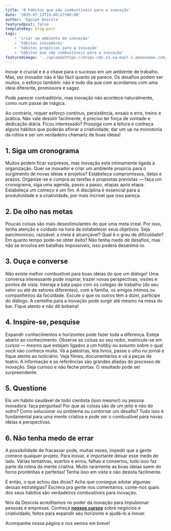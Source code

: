 ```yaml
---
title: '6 hábitos que são combustíveis para a inovação'
date: '2015-07-13T13:40:27+00:00'
author: 'Equipe Descola'
featuredpost: false
templateKey: blog-post
tags:
    - 'criar um ambiente de inovação'
    - 'hábitos inovadores'
    - 'hábitos propícios para a inovação'
    - 'hábitos que são combustíveis para a inovação'
featuredimage: '../uploadshttps://drops-cdn.s3.sa-east-1.amazonaws.com/drops-new/wp-content/uploads/2015/07/13134027/habitos-inovacao-150x150.png'
---
```

Inovar é crucial e é a chave para o sucesso em um ambiente de trabalho. Mas, ser inovador não é tão fácil quanto se parece. Os desafios podem ser muitos, o esforço também: não é todo dia que com acordamos com uma ideia diferente, promissora e sagaz.

Pode parecer contraditório, mas inovação não acontece naturalmente, como num passe de mágica.

Ao contrário, requer esforço contínuo, persistência, ensaio e erro, treino e prática. Não vale desistir facilmente, é preciso ter força de vontade e dedicação diária. Ficou interessado? Prossiga com a leitura e conheça alguns hábitos que poderão aflorar a criatividade, dar um up na monotonia da rotina e ser um verdadeiro chamariz de boas ideias!

**1. Siga um cronograma**
-------------------------

Muitos podem ficar surpresos, mas inovação está intimamente ligada à organização. Quer se inovador e criar um ambiente propício para o surgimento de novas ideias e projetos? Estabeleça compromissos, datas e prazos. Organize-se e cumpra as tarefas e propostas previstas — faça um cronograma, siga uma agenda, passo a passo, etapas após etapa. Estabeleça um começo e um fim. A disciplina é essencial para a produtividade e a criatividade, por mais incrível que isso pareça.

**2. De olho nas metas**
------------------------

Poucas coisas são mais desestimulantes do que uma meta irreal. Por isso, tenha atenção e cuidado na hora de estabelecer seus objetivos. Seja parcimonioso, razoável: a meta é alcançável? Qual é o grau de dificuldade? Em quanto tempo pode-se obter êxito? Não tenha medo de desafios, mas não se envolva em batalhas impossíveis, isso poderá desanimá-lo.

**3. Ouça e converse**
----------------------

Não existe melhor combustível para boas ideias do que um diálogo! Uma conversa interessante pode inspirar, trazer novas perspectivas, visões e pontos de vista. Interaja e bata papo com os colegas de trabalho (do seu setor ou até de setores diferentes), com a família, os amigos íntimos ou companheiros da faculdade. Escute o que os outros têm a dizer, participe do diálogo. A centelha para a inovação pode surgir até mesmo na mesa do bar. Fique atento e não dê bobeira!

**4. Inspire-se, pesquise**
---------------------------

Expandir conhecimentos e horizontes pode fazer toda a diferença. Esteja aberto ao conhecimento. Observe as coisas ao seu redor, matricule-se em cursos — mesmo que estejam ligados a um hobby ou assunto sobre o qual você não conhece muito. Vá a palestras, leia livros, passe o olho no jornal e fique atento ao noticiário. Veja filmes, documentários e vá a peças de teatro. A informação e as referências são grandes aliadas do processo de inovação. Seja curioso e não feche portas. O resultado pode ser surpreendente.

**5. Questione**
----------------

Eis um hábito saudável de todo cientista (isso mesmo!) ou pessoa inovadora: faça perguntas! Por que as coisas são de um jeito e não do outro? Como solucionar ou problema ou contornar um desafio? Tudo isso é fundamental para uma mente criativa e pode ser o combustível para novas ideias e perspectivas.

**6. Não tenha medo de errar**
------------------------------

A possibilidade de fracassar pode, muitas vezes, impedir que a gente comece qualquer projeto. Para inovar, é importante deixar esse medo de lado. Várias tentativas, acertos e erros, falhas e consertos, tudo isso faz parte da rotina da mente criativa. Muito raramente as boas ideias saem do forno prontinhas e perfeitas! Tenha isso em vista e não desista facilmente.

E então, o que achou das dicas? Acha que consegue adotar algumas dessas estratégias? Escreva pra gente nos comentários, conte-nos quais dos seus hábitos são verdadeiros combustíveis para inovação.

Nós da Descola acreditamos no poder da inovação para impulsionar pessoas e empresas. Conheça **[nossos cursos](http://descola.org/cursos)** sobre negócios e criatividade, feitos para expandir seu horizonte e ajudá-lo a inovar.

Acompanhe nossa página e nos vemos em breve!